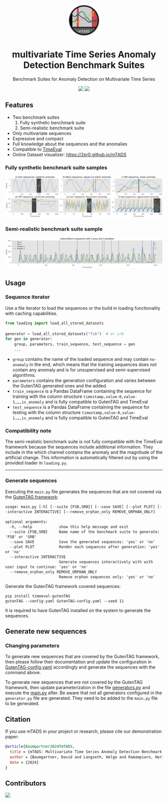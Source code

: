 <div align="center">
<img width="100px" src="https://github.com/2er0/mTADS/raw/main/images/logo.png" alt="multivariate time series anomaly detection benchmark suits logo"/>
<h1 align="center">multivariate Time Series Anomaly Detection Benchmark Suites</h1>
<p>
Benchmark Suites for Anomaly Detection on Multivariate Time Series
</p>
</div>

<p align="center">
  <img src="https://github.com/2er0/mTADS/actions/workflows/nextjs.yml/badge.svg">
  <a href="https://2er0.github.io/mTADS"><img src="https://img.shields.io/badge/mTADS | Online Visualizer-Online-<COLOR>.svg">
  </a>
</p>

## Features

- Two benchmark suites
    1) Fully synthetic benchmark suite
    2) Semi-realistic benchmark suite
- Only multivariate sequences
- Expressive and compact
- Full knowledge about the sequences and the anomalies
- Compatible to [TimeEval](https://github.com/HPI-Information-Systems/TimeEval)
- Online Dataset visualizer: https://2er0.github.io/mTADS

### Fully synthetic benchmark suite samples

![Six sequences from the fully synthetic benchmark suite](images/fsb.png)

### Semi-realistic benchmark suite sample

![One sequence from the semi-realistic benchmark suite](images/srb.png)

## Usage

### Sequence iterator

Use a file iterator to load the sequences or the build in loading functionality with caching capabilities.

```python
from loading import load_all_stored_datasets

generator = load_all_stored_datasets("fsb")  # or srb
for gen in generator:
    group, parameters, train_sequence, test_sequence = gen
    ...
```

- `group` contains the name of the loaded sequence and may contain `no-anomaly` in the end, which means that the
  training sequences does not contain any anomaly and is for unsupervised and semi-supervised algorithms.
- `parameters` contains the generation configuration and varies between the GutenTAG generated ones and the added.
- `train_sequence` is a Pandas DataFrame containing the sequence for training with the column
  structure `timestamp,value-0,value-1,…,is_anomaly` and is fully compatible to GutenTAG and TimeEval
- `test_sequence` is a Pandas DataFrame containing the sequence for testing with the column
  structure `timestamp,value-0,value-1,…,is_anomaly` and is fully compatible to GutenTAG and TimeEval

### Compatibility note

The semi-realistic benchmark suite is not fully compatible with the TimeEval framework because the sequences include
additional information. They include in the which channel contains the anomaly and the magnitude of the artificial
change. This information is automatically filtered out by using the provided loader in `loading.py`.

---

### Generate sequences

Executing the `main.py` file generates the sequences that are not covered via
the [GutenTAG framework](https://github.com/HPI-Information-Systems/GutenTAG):

```shell
usage: main.py [-h] [--suite {FSB,SRB}] [--save SAVE] [--plot PLOT] [--interactive INTERACTIVE] [--remove_orphan_only REMOVE_ORPHAN_ONLY]

optional arguments:
  -h, --help            show this help message and exit
  --suite {FSB,SRB}     Name name of the benchmark suite to generate: 'FSB' or 'SRB'
  --save SAVE           Save the generated sequences: 'yes' or 'no'
  --plot PLOT           Render each sequences after generation: 'yes' or 'no'
  --interactive INTERACTIVE
                        Generate sequences interactively with with user input to continue: 'yes' or 'no'
  --remove_orphan_only REMOVE_ORPHAN_ONLY
                        Remove orphan sequences only: 'yes' or 'no'
```

Generate the GutenTAG framework covered sequences:

```shell
pip install timeeval-gutenTAG
gutenTAG --config-yaml GutenTAG-config.yaml --seed 11
```

It is required to have GutenTAG installed on the system to generate the sequences.

## Generate new sequences

### Changing parameters

To generate new sequences that are covered by the GutenTAG framework, then please follow their documentation and update
the configuration in [GutenTAG-config.yaml](GutenTAG-config.yaml) accordingly and generate the sequences with the
command above.

To generate new sequences that ere not covered by the GutenTAG framework, then update parameterization in the
file [generators.py](generators.py) and execute the [main.py](main.py) after. Be aware that not all generators
configured in the `generator.py` file are generated. They need to be added to the `main.py` file to be generated.

## Citation

If you use mTADS in your project or research, please cite our demonstration paper:

```bibtex
@article{Baumgartner2024TmTADS,
  title = {mTADS: Multivariate Time Series Anomaly Detection Benchmark Suites},
  author = {Baumgartner, David and Langseth, Helge and Ramampiaro, Heri and Engø-Monsen, Kenth},
  date = {2024}
}
```

## Contributors

<p>
<a href="https://github.com/villi02">
<img src="https://img.shields.io/badge/Vilhjalmur Arnar Vilhjalmsson- https://github.com/villi02-<COLOR>.svg">
</a>
</p>


